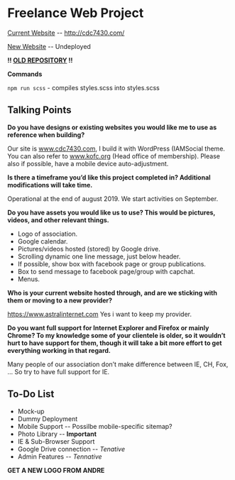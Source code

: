 # Freelance Web Project

[Current Website](http://cdc7430.com/) -- http://cdc7430.com/

[New Website]() -- Undeployed

**!! [OLD REPOSITORY](https://github.com/Serrowxd/andrecote_freelance) !!**

**Commands**

`npm run scss` - compiles styles.scss into styles.scss

## Talking Points

**Do you have designs or existing websites you would like me to use as reference when building?**

Our site is www.cdc7430.com, I build it with WordPress (IAMSocial theme.
You can also refer to www.kofc.org (Head office of membership).
Please also if possible, have a mobile device auto-adjustment.

**Is there a timeframe you’d like this project completed in? Additional modifications will take time.**

Operational at the end of august 2019. We start activities on September.

**Do you have assets you would like us to use? This would be pictures, videos, and other relevant things.**

- Logo of association.
- Google calendar.
- Pictures/videos hosted (stored) by Google drive.
- Scrolling dynamic one line message, just below header.
- If possible, show box with facebook page or group publications.
- Box to send message to facebook page/group with capchat.
- Menus.

**Who is your current website hosted through, and are we sticking with them or moving to a new provider?**

https://www.astralinternet.com
Yes i want to keep my provider.

**Do you want full support for Internet Explorer and Firefox or mainly Chrome? To my knowledge some of your clientele is older, so it wouldn’t hurt to have support for them, though it will take a bit more effort to get everything working in that regard.**

Many people of our association don’t make difference between IE, CH, Fox, … So try to have full support for IE.

## To-Do List

- Mock-up
- Dummy Deployment
- Mobile Support -- Possilbe mobile-specific sitemap?
- Photo Library -- **Important**
- IE & Sub-Browser Support
- Google Drive connection -- _Tenative_
- Admin Features -- _Tennative_

**GET A NEW LOGO FROM ANDRE**
